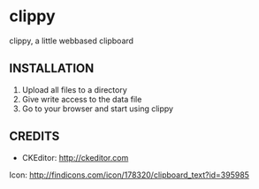 clippy
=======

clippy, a little webbased clipboard


INSTALLATION
------------

1. Upload all files to a directory
2. Give write access to the data file
3. Go to your browser and start using clippy

CREDITS
-------

* CKEditor: http://ckeditor.com

Icon: http://findicons.com/icon/178320/clipboard_text?id=395985